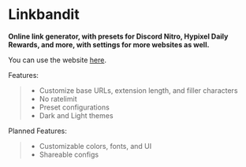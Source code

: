 # Linkbandit
**Online link generator, with presets for Discord Nitro, Hypixel Daily Rewards, and more, with settings for more websites as well.**

You can use the website [here](https://182exe.github.io/linkbandit).

Features:
> - Customize base URLs, extension length, and filler characters
> - No ratelimit
> - Preset configurations
> - Dark and Light themes

Planned Features:
> - Customizable colors, fonts, and UI
> - Shareable configs
